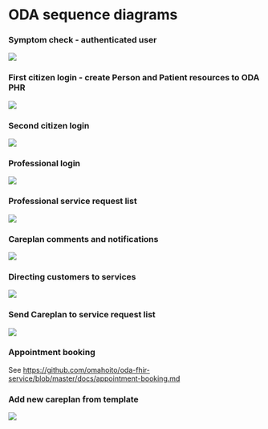# ODA sequence diagrams

### Symptom check - authenticated user

![](http://www.plantuml.com/plantuml/proxy?src=https://raw.githubusercontent.com/kainutom/definitions/master/sequence-diagrams/symptom-check-authenticated-user.puml?3) 

### First citizen login - create Person and Patient resources to ODA PHR
![](http://www.plantuml.com/plantuml/proxy?src=https://raw.githubusercontent.com/omahoito/definitions/master/sequence-diagrams/first-login.puml?3) 

### Second citizen login
![](http://www.plantuml.com/plantuml/proxy?src=https://raw.githubusercontent.com/omahoito/definitions/master/sequence-diagrams/second-login.puml?1) 

### Professional login
![](http://www.plantuml.com/plantuml/proxy?src=https://raw.githubusercontent.com/omahoito/definitions/master/sequence-diagrams/ODA-Practitioner-Login.puml?1) 

### Professional service request list
![](http://www.plantuml.com/plantuml/proxy?src=https://raw.githubusercontent.com/omahoito/definitions/master/sequence-diagrams/Professional-service-requests.puml?2) 

### Careplan comments and notifications
![](http://www.plantuml.com/plantuml/proxy?src=https://raw.githubusercontent.com/omahoito/definitions/master/sequence-diagrams/ODA-Careplan-Comment.plantuml?2)  

### Directing customers to services
![](http://www.plantuml.com/plantuml/proxy?src=https://raw.githubusercontent.com/omahoito/definitions/master/sequence-diagrams/service-sequence.plantuml?1) 

### Send Careplan to service request list
![](http://www.plantuml.com/plantuml/proxy?src=https://raw.githubusercontent.com/omahoito/definitions/master/sequence-diagrams/ODA_Careplan-send.plantuml?1) 

### Appointment booking
See https://github.com/omahoito/oda-fhir-service/blob/master/docs/appointment-booking.md

### Add new careplan from template
![](http://www.plantuml.com/plantuml/proxy?src=https://raw.githubusercontent.com/omahoito/definitions/master/sequence-diagrams/ODA-add-new-careplan.plantuml?1) 
